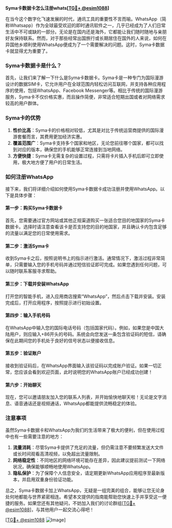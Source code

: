 **Syma卡数据卡怎么注册whats[[TG💪+ @esim1088](https://t.me/s/esim1088)]**

在当今这个数字化飞速发展的时代，通讯工具的重要性不言而喻。WhatsApp（简称Whatsapp）作为全球最受欢迎的即时通讯软件之一，几乎已经成为了人们日常生活中不可或缺的一部分。无论是在国内还是海外，它都能让我们随时随地与亲朋好友保持联系。然而，对于那些经常出国旅行或长期居住在国外的人来说，如何在异国他乡顺利使用WhatsApp便成为了一个需要解决的问题。这时，Syma卡数据卡就显得尤为重要了。

### Syma卡数据卡是什么？

首先，让我们来了解一下什么是Syma卡数据卡。Syma卡是一种专门为国际漫游设计的数据SIM卡，它允许用户在全球范围内轻松访问互联网，并支持各种应用程序的使用，包括WhatsApp、Facebook Messenger等。相比于传统的国际漫游服务，Syma卡不仅价格实惠，而且操作简便，非常适合短期出国或者对网络需求较高的用户群体。

### Syma卡的优势

1. **性价比高**：Syma卡的价格相对较低，尤其是对比于传统运营商提供的国际漫游套餐而言，其费用更加经济实惠。
2. **覆盖范围广**：Syma卡支持多个国家和地区，无论您前往哪个国家，都可以找到对应的版本，确保您的手机能够正常连接到当地网络。
3. **方便快捷**：Syma卡无需复杂的设置过程，只需将卡片插入手机后即可立即使用，极大地方便了用户的日常生活。

### 如何注册WhatsApp

接下来，我们将详细介绍如何使用Syma卡数据卡成功注册并使用WhatsApp。以下是具体步骤：

#### 第一步：购买Syma卡数据卡
首先，您需要通过官方网站或其他正规渠道购买一张适合您目的地国家的Syma卡数据卡。选择时请注意查看该卡是否支持您的目的地国家，并且确认卡内包含足够的流量以满足您的日常使用需求。

#### 第二步：激活Syma卡
收到Syma卡之后，按照说明书上的指示进行激活。通常情况下，激活过程非常简单，只需要输入您的手机号码并通过短信验证即可完成。如果您遇到任何问题，可以随时联系客服寻求帮助。

#### 第三步：下载并安装WhatsApp
打开您的智能手机，进入应用商店搜索“WhatsApp”，然后点击下载并安装。安装完成后，打开应用程序，按照提示进行初始设置。

#### 第四步：输入手机号码
在WhatsApp中输入您的国际电话号码（包括国家代码）。例如，如果您是中国大陆用户，则应输入+86开头的号码。系统会向您发送一条包含验证码的短信，请确保在此期间您的手机处于良好的信号状态以便接收信息。

#### 第五步：验证账户
接收到验证码后，在WhatsApp界面输入该验证码以完成账户验证。如果一切正常，您应该会看到欢迎页面，此时说明您的WhatsApp账户已经成功创建！

#### 第六步：开始聊天
现在，您可以邀请朋友加入您的联系人列表，并开始愉快地聊天啦！无论是文字消息、语音通话还是视频通话，WhatsApp都能提供流畅稳定的体验。

### 注意事项

虽然Syma卡数据卡和WhatsApp为我们的生活带来了极大的便利，但在使用过程中也有一些需要注意的地方：

1. **流量消耗**：尽管Syma卡提供了充足的流量，但仍需注意不要频繁发送大文件或长时间观看高清视频，以免超出流量限制。
2. **网络稳定性**：不同地区的网络环境可能存在差异，因此建议提前测试一下网络状况，确保能够顺畅地使用WhatsApp。
3. **隐私保护**：为了保障个人信息安全，请定期更新WhatsApp应用程序至最新版本，并启用双重身份验证功能。

总之，Syma卡数据卡加上WhatsApp，无疑是一组完美的组合，能够让您无论身处何地都能与世界紧密相连。希望本文提供的指南能帮助您快速上手并享受这一便捷的服务。如果您还有其他疑问，不妨加入我们的讨论群组[[TG💪+ @esim1088](https://t.me/s/esim1088)]，与其他用户一起交流心得吧！

[[TG💪+ @esim1088](https://t.me/s/esim1088) ![Image](https://i.postimg.cc/4NQfJmqS/Snipaste-2025-05-13-00-14-12.png)]